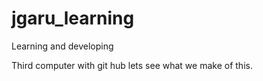 # jgaru_learning
Learning and developing

Third computer with git hub lets see what we make of this.